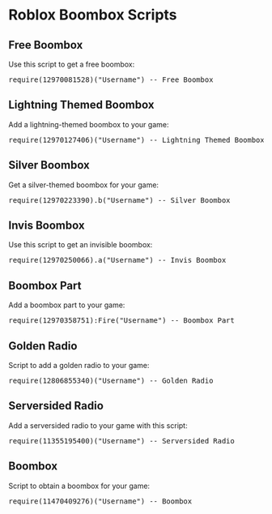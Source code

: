 <div class="container">
        <h1>Roblox Boombox Scripts</h1>
        <div class="section">
            <h2>Free Boombox</h2>
            <p>Use this script to get a free boombox:</p>
            <pre class="code">require(12970081528)("Username") -- Free Boombox</pre>
        </div>
        <div class="section">
            <h2>Lightning Themed Boombox</h2>
            <p>Add a lightning-themed boombox to your game:</p>
            <pre class="code">require(12970127406)("Username") -- Lightning Themed Boombox</pre>
        </div>
        <div class="section">
            <h2>Silver Boombox</h2>
            <p>Get a silver-themed boombox for your game:</p>
            <pre class="code">require(12970223390).b("Username") -- Silver Boombox</pre>
        </div>
        <div class="section">
            <h2>Invis Boombox</h2>
            <p>Use this script to get an invisible boombox:</p>
            <pre class="code">require(12970250066).a("Username") -- Invis Boombox</pre>
        </div>
        <div class="section">
            <h2>Boombox Part</h2>
            <p>Add a boombox part to your game:</p>
            <pre class="code">require(12970358751):Fire("Username") -- Boombox Part</pre>
        </div>
        <div class="section">
            <h2>Golden Radio</h2>
            <p>Script to add a golden radio to your game:</p>
            <pre class="code">require(12806855340)("Username") -- Golden Radio</pre>
        </div>
        <div class="section">
            <h2>Serversided Radio</h2>
            <p>Add a serversided radio to your game with this script:</p>
            <pre class="code">require(11355195400)("Username") -- Serversided Radio</pre>
        </div>
        <div class="section">
            <h2>Boombox</h2>
            <p>Script to obtain a boombox for your game:</p>
            <pre class="code">require(11470409276)("Username") -- Boombox</pre>
        </div>
    </div>
</body>
</html>
